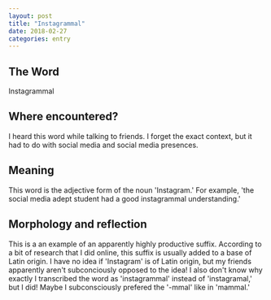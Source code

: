 ```yaml
---
layout: post
title: "Instagrammal"
date: 2018-02-27
categories: entry
---
```

## The Word
Instagrammal

## Where encountered?
I heard this word while talking to friends. I forget the exact context, but it had to do with social media and social media presences.
## Meaning
This word is the adjective form of the noun 'Instagram.' For example, 'the social media adept student had a good instagrammal understanding.'
## Morphology and reflection
This is a an example of an apparently highly productive suffix. According to a bit of research that I did online, this suffix is usually added to a base of Latin origin. I have no idea if 'Instagram' is of Latin origin, but my friends apparently aren't subconciously opposed to the idea! I also don't know why exactly I transcribed the word as 'instagrammal' instead of 'instagramal,' but I did! Maybe I subconsciously prefered the '-mmal' like in 'mammal.'
